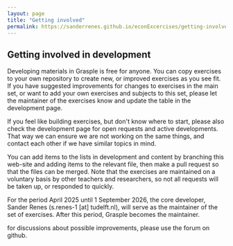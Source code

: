 ```yaml
---
layout: page
title: "Getting involved"
permalink: https://sanderrenes.github.io/econExcercises/getting-involved
---
```


## Getting involved in development ## 
Developing materials in Grasple is free for anyone. 
You can copy exercises to your own repository to create new, or improved exercises as you see fit.
If you have suggested improvements for changes to exercises in the main set, or want to add your own exercises and subjects to this set, please let the maintainer of the
exercises know and update the table in the development page.

If you feel like building exercises, but don't know where to start, please also check the development page for open requests and active developments. That way we can ensure we are not working on the same things, and contact each other if we have similar topics in mind. 

You can add items to the lists in development and content by branching this web-site and adding items to the relevant file, then make a pull request so that the files can be merged. 
Note that the exercises are maintained on a voluntary basis by other teachers and researchers, so not all requests will be taken up, or responded to quickly.

For the period April 2025 until 1 September 2026, the core developer, Sander Renes (s.renes-1 [at] tudelft.nl), will serve as the maintainer of the set of exercises. After this period, Grasple becomes the maintainer.

for discussions about possible improvements, please use the forum on github.

